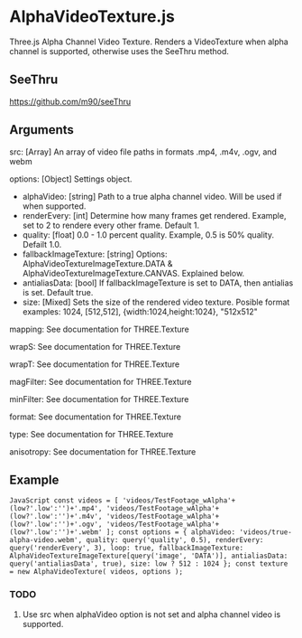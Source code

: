 # AlphaVideoTexture.js
Three.js Alpha Channel Video Texture. Renders a VideoTexture when alpha channel is supported, otherwise uses the SeeThru method.

## SeeThru
https://github.com/m90/seeThru

## Arguments
src: [Array] An array of video file paths in formats .mp4, .m4v, .ogv, and webm

options: [Object] Settings object.
  - alphaVideo: [string] Path to a true alpha channel video. Will be used if when supported.
  - renderEvery: [int] Determine how many frames get rendered. Example, set to 2 to rendere every other frame. Default 1.
  - quality: [float] 0.0 - 1.0 percent quality. Example, 0.5 is 50% quality. Defailt 1.0.
  - fallbackImageTexture: [string] Options: AlphaVideoTextureImageTexture.DATA & AlphaVideoTextureImageTexture.CANVAS. Explained below.
  - antialiasData: [bool] If fallbackImageTexture is set to DATA, then antialias is set. Default true.
  - size: [Mixed] Sets the size of the rendered video texture. Posible format examples: 1024, [512,512], {width:1024,height:1024}, "512x512"
  
mapping: See documentation for THREE.Texture

wrapS: See documentation for THREE.Texture

wrapT: See documentation for THREE.Texture

magFilter: See documentation for THREE.Texture

minFilter: See documentation for THREE.Texture

format: See documentation for THREE.Texture

type: See documentation for THREE.Texture

anisotropy: See documentation for THREE.Texture

## Example
`JavaScript
const videos = [
  'videos/TestFootage_wAlpha'+(low?'.low':'')+'.mp4',
  'videos/TestFootage_wAlpha'+(low?'.low':'')+'.m4v',
  'videos/TestFootage_wAlpha'+(low?'.low':'')+'.ogv',
  'videos/TestFootage_wAlpha'+(low?'.low':'')+'.webm'
];
const options = {
  alphaVideo: 'videos/true-alpha-video.webm',
  quality: query('quality', 0.5),
  renderEvery: query('renderEvery', 3),
  loop: true,
  fallbackImageTexture: AlphaVideoTextureImageTexture[query('image', 'DATA')],
  antialiasData: query('antialiasData', true),
  size: low ? 512 : 1024
};
const texture = new AlphaVideoTexture( videos, options );
`

### TODO
1. Use src when alphaVideo option is not set and alpha channel video is supported.
